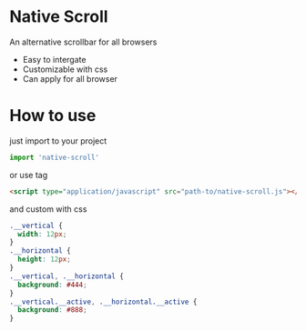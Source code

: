 # Native Scroll
An alternative scrollbar for all browsers
  - Easy to intergate
  - Customizable with css
  - Can apply for all browser

# How to use
just import to your project
```js
import 'native-scroll'
```

or use <scrip> tag

```html
<script type="application/javascript" src="path-to/native-scroll.js"></script>
```
and custom with css
```css
.__vertical {
  width: 12px;
}
.__horizontal {
  height: 12px;
}
.__vertical, .__horizontal {
  background: #444;
}
.__vertical.__active, .__horizontal.__active {
  background: #888;
}
```

